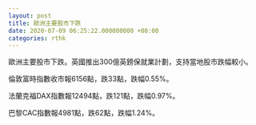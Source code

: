 ```yaml
---
layout: post
title: 歐洲主要股市下跌
date: 2020-07-09 06:25:22.000000000 +08:00
categories: rthk
---
```


歐洲主要股市下跌。英國推出300億英鎊保就業計劃，支持當地股市跌幅較小。

倫敦富時指數收市報6156點，跌33點，跌幅0.55%。

法蘭克福DAX指數報12494點，跌121點，跌幅0.97%。

巴黎CAC指數報4981點，跌62點，跌幅1.24%。
